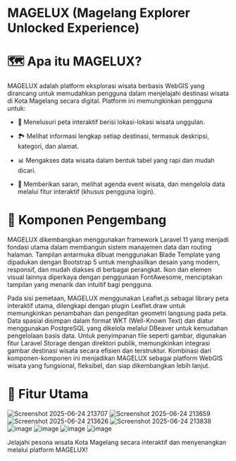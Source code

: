 # **MAGELUX (Magelang Explorer Unlocked Experience)**

# 🗺️ **Apa itu MAGELUX?**

MAGELUX adalah platform eksplorasi wisata berbasis WebGIS yang dirancang untuk memudahkan pengguna dalam menjelajahi destinasi wisata di Kota Magelang secara digital. Platform ini memungkinkan pengguna untuk:

* 🧭 Menelusuri peta interaktif berisi lokasi-lokasi wisata unggulan.

* 🏞️ Melihat informasi lengkap setiap destinasi, termasuk deskripsi, kategori, dan alamat.

* 📊 Mengakses data wisata dalam bentuk tabel yang rapi dan mudah dicari.

* 💬 Memberikan saran, melihat agenda event wisata, dan mengelola data melalui fitur interaktif (khusus pengguna login).

# 🧩 **Komponen Pengembang**

MAGELUX dikembangkan menggunakan framework Laravel 11 yang menjadi fondasi utama dalam membangun sistem manajemen data dan routing halaman. Tampilan antarmuka dibuat menggunakan Blade Template yang dipadukan dengan Bootstrap 5 untuk menghasilkan desain yang modern, responsif, dan mudah diakses di berbagai perangkat. Ikon dan elemen visual lainnya diperkaya dengan penggunaan FontAwesome, menciptakan tampilan yang menarik dan intuitif bagi pengguna.

Pada sisi pemetaan, MAGELUX menggunakan Leaflet.js sebagai library peta interaktif utama, dilengkapi dengan plugin Leaflet.draw untuk memungkinkan penambahan dan pengeditan geometri langsung pada peta. Data spasial disimpan dalam format WKT (Well-Known Text) dan diatur menggunakan PostgreSQL yang dikelola melalui DBeaver untuk kemudahan pengelolaan basis data. Untuk penyimpanan file seperti gambar, digunakan fitur Laravel Storage dengan direktori publik, memungkinkan integrasi gambar destinasi wisata secara efisien dan terstruktur. Kombinasi dari komponen-komponen ini menjadikan MAGELUX sebagai platform WebGIS wisata yang fungsional, fleksibel, dan siap dikembangkan lebih lanjut.

# 📌 **Fitur Utama**
![Screenshot 2025-06-24 213707](https://github.com/user-attachments/assets/3587dad3-b6bf-4a8f-a28e-87cc5f8495a3)
![Screenshot 2025-06-24 213659](https://github.com/user-attachments/assets/4fe61c7c-d813-4b7b-a876-40aed4a84a38)
![Screenshot 2025-06-24 213626](https://github.com/user-attachments/assets/715fa0a3-9e1c-43c9-82e6-6359fabee998)
![Screenshot 2025-06-24 213838](https://github.com/user-attachments/assets/14ce4a63-d9cb-4550-a94b-1d7036c2450e)
![image](https://github.com/user-attachments/assets/03bad05a-e254-4dad-a849-ce1055d96bf2)
![image](https://github.com/user-attachments/assets/a00a6eac-412a-4eb4-8d43-22853907d2ae)
![image](https://github.com/user-attachments/assets/24cae859-740b-4b54-89d6-21c211625d86)
![image](https://github.com/user-attachments/assets/fad68bfa-4aa1-4f81-b364-e056b2456e8f)

Jelajahi pesona wisata Kota Magelang secara interaktif dan menyenangkan melalui platform MAGELUX!
